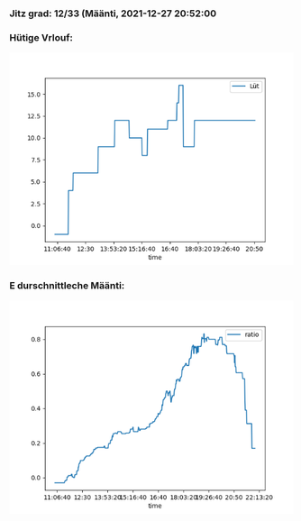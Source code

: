 ### Jitz grad: 12/33 (Määnti, 2021-12-27 20:52:00

### Hütige Vrlouf:
![Graph](Today.png)

### E durschnittleche Määnti:
![Graph](Määnti.png)